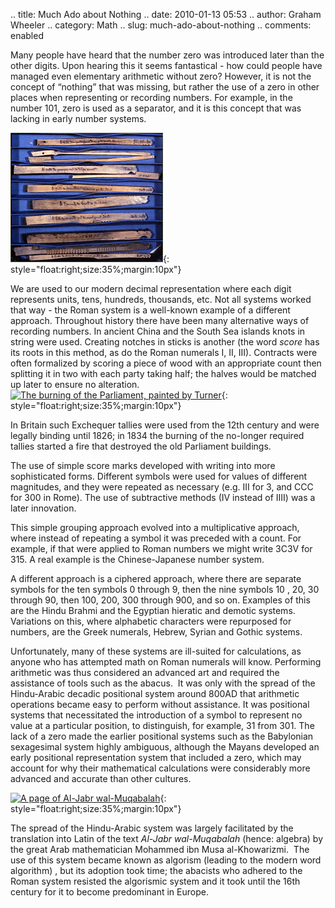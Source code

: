 .. title: Much Ado about Nothing
.. date: 2010-01-13 05:53
.. author: Graham Wheeler
.. category: Math
.. slug: much-ado-about-nothing
.. comments: enabled

Many people have heard that the number zero was introduced later than
the other digits. Upon hearing this it seems fantastical - how could
people have managed even elementary arithmetic without zero? However, it
is not the concept of “nothing” that was missing, but rather the use of
a zero in other places when representing or recording numbers. For
example, in the number 101, zero is used as a separator, and it is this
concept that was lacking in early number systems.

[![Medieval tallies](/images//image_thumb10.png "Medieval tallies")](/images/image10.png){: style="float:right;size:35%;margin:10px"}


We are used to our modern decimal representation where each digit
represents units, tens, hundreds, thousands, etc. Not all systems worked
that way - the Roman system is a well-known example of a different
approach. Throughout history there have been many alternative ways of
recording numbers. In ancient China and the South Sea islands knots in
string were used. Creating notches in sticks is another (the word
*score* has its roots in this method, as do the Roman numerals I, II,
III). Contracts were often formalized by scoring a piece of wood with an
appropriate count then splitting it in two with each party taking half;
the halves would be matched up later to ensure no alteration. [![The
burning of the Parliament, painted by
Turner](/images/image_thumb11.png "The burning of the Parliament, painted by Turner")](/images/image11.png){: style="float:right;size:35%;margin:10px"}

In Britain such Exchequer tallies were used from the 12th century and
were legally binding until 1826; in 1834 the burning of the no-longer
required tallies started a fire that destroyed the old Parliament
buildings.

The use of simple score marks developed with writing into more
sophisticated forms. Different symbols were used for values of different
magnitudes, and they were repeated as necessary (e.g. III for 3, and CCC
for 300 in Rome). The use of subtractive methods (IV instead of IIII)
was a later innovation.

This simple grouping approach evolved into a multiplicative approach,
where instead of repeating a symbol it was preceded with a count. For
example, if that were applied to Roman numbers we might write 3C3V for
315. A real example is the Chinese-Japanese number system.

A different approach is a ciphered approach, where there are separate
symbols for the ten symbols 0 through 9, then the nine symbols 10 , 20,
30 through 90, then 100, 200, 300 through 900, and so on. Examples of
this are the Hindu Brahmi and the Egyptian hieratic and demotic systems.
Variations on this, where alphabetic characters were repurposed for
numbers, are the Greek numerals, Hebrew, Syrian and Gothic systems.

Unfortunately, many of these systems are ill-suited for calculations, as
anyone who has attempted math on Roman numerals will know. Performing
arithmetic was thus considered an advanced art and required the
assistance of tools such as the abacus.  It was only with the spread of
the Hindu-Arabic decadic positional system around 800AD that arithmetic
operations became easy to perform without assistance. It was positional
systems that necessitated the introduction of a symbol to represent no
value at a particular position, to distinguish, for example, 31 from
301. The lack of a zero made the earlier positional systems such as the
Babylonian sexagesimal system highly ambiguous, although the Mayans
developed an early positional representation system that included a
zero, which may account for why their mathematical calculations were
considerably more advanced and accurate than other cultures.

[![A page of Al-Jabr
wal-Muqabalah](/images/image_thumb12.png "A page of Al-Jabr wal-Muqabalah ")](/images/image12.png){: style="float:right;size:35%;margin:10px"}

The spread of the Hindu-Arabic system was largely facilitated by the
translation into Latin of the text *Al-Jabr wal-Muqabalah* (hence:
algebra) by the great Arab mathematician Mohammed ibn Musa
al-Khowarizmi.  The use of this system became known as algorism (leading
to the modern word algorithm) , but its adoption took time; the abacists
who adhered to the Roman system resisted the algorismic system and it
took until the 16th century for it to become predominant in Europe.
